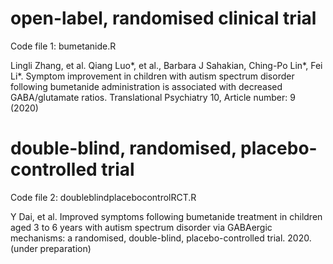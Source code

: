 # open-label, randomised clinical trial
Code file 1: bumetanide.R

Lingli Zhang, et al. Qiang Luo*, et al., Barbara J Sahakian, Ching-Po Lin*, Fei Li*. Symptom improvement in children with autism spectrum disorder following bumetanide administration is associated with decreased GABA/glutamate ratios. Translational Psychiatry 10, Article number: 9 (2020)


# double-blind, randomised, placebo-controlled trial
Code file 2: doubleblindplacebocontrolRCT.R

Y Dai, et al. Improved symptoms following bumetanide treatment in children aged 3 to 6 years with autism spectrum disorder via GABAergic mechanisms: a randomised, double-blind, placebo-controlled trial. 2020. (under preparation)
